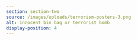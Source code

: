 ```yaml
---
section: section-two
source: /images/uploads/terrorism-posters-3.png
alt: innocent bin bag or terrorist bomb
display-position: 4
---
```

